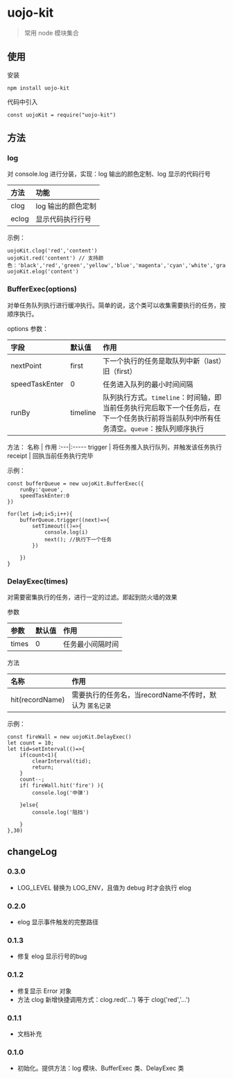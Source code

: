 # uojo-kit

> 常用 node 模块集合

## 使用

安装

```
npm install uojo-kit
```

代码中引入

```
const uojoKit = require("uojo-kit")

```

## 方法

### log
对 console.log 进行分装，实现：log 输出的颜色定制、log 显示的代码行号

方法 | 功能
:---|:---
clog | log 输出的颜色定制
eclog | 显示代码执行行号

示例：
```
uojoKit.clog('red','content')
uojoKit.red('content') // 支持颜色：'black','red','green','yellow','blue','magenta','cyan','white','gray'
uojoKit.elog('content')
```

### BufferExec(options)
对单任务队列执行进行缓冲执行。简单的说，这个类可以收集需要执行的任务，按顺序执行。

options 参数：

字段 | 默认值 | 作用
:---|:-------|:---
nextPoint | first |下一个执行的任务是取队列中新（last）旧（first）
speedTaskEnter | 0 |任务进入队列的最小时间间隔
runBy | timeline |队列执行方式。`timeline`：时间轴，即当前任务执行完后取下一个任务后，在下一个任务执行前将当前队列中所有任务清空。`queue`：按队列顺序执行

方法：
名称 | 作用
:---|:-----
trigger | 将任务推入执行队列，并触发该任务执行
receipt | 回执当前任务执行完毕


示例：
```
const bufferQueue = new uojoKit.BufferExec({
    runBy:'queue',
    speedTaskEnter:0
})

for(let i=0;i<5;i++){
    bufferQueue.trigger((next)=>{
        setTimeout(()=>{
            console.log(i)
            next(); //执行下一个任务
        })
        
    })
}
```

### DelayExec(times)
对需要密集执行的任务，进行一定的过滤。即起到防火墙的效果

参数

参数 | 默认值 | 作用
:---|:---|:---
times | 0 | 任务最小间隔时间

方法

名称 | 作用
:---|:---
hit(recordName) | 需要执行的任务名，当recordName不传时，默认为 `匿名记录`

示例：
```
const fireWall = new uojoKit.DelayExec()
let count = 10;
let tid=setInterval(()=>{
    if(count<1){
        clearInterval(tid);
        return;
    }
    count--;
    if( fireWall.hit('fire') ){
        console.log('中弹')
    
    }else{
        console.log('阻挡')
    
    }
},30)
```

## changeLog
### 0.3.0
- LOG_LEVEL 替换为 LOG_ENV，且值为 debug 时才会执行 elog
### 0.2.0
- elog 显示事件触发的完整路径
### 0.1.3
- 修复 elog 显示行号的bug
### 0.1.2
- 修复显示 Error 对象
- 方法 clog 新增快捷调用方式：clog.red('...') 等于 clog('red','...')
### 0.1.1
- 文档补充
### 0.1.0
- 初始化。提供方法：log 模块、BufferExec 类、DelayExec 类



